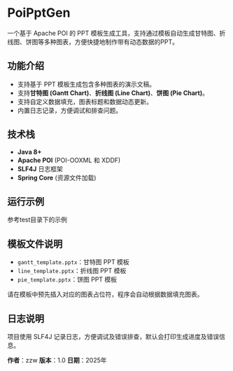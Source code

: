 # PoiPptGen

一个基于 Apache POI 的 PPT 模板生成工具，支持通过模板自动生成甘特图、折线图、饼图等多种图表，方便快捷地制作带有动态数据的PPT。

## 功能介绍

  * 支持基于 PPT 模板生成包含多种图表的演示文稿。
  * 支持**甘特图 (Gantt Chart)**、**折线图 (Line Chart)**、**饼图 (Pie Chart)**。
  * 支持自定义数据填充，图表标题和数据动态更新。
  * 内置日志记录，方便调试和排查问题。

## 技术栈

  * **Java 8+**
  * **Apache POI** (POI-OOXML 和 XDDF)
  * **SLF4J** 日志框架
  * **Spring Core** (资源文件加载)

## 运行示例

参考test目录下的示例

## 模板文件说明

  * `gantt_template.pptx`：甘特图 PPT 模板
  * `line_template.pptx`：折线图 PPT 模板
  * `pie_template.pptx`：饼图 PPT 模板

请在模板中预先插入对应的图表占位符，程序会自动根据数据填充图表。

## 日志说明

项目使用 SLF4J 记录日志，方便调试及错误排查，默认会打印生成进度及错误信息。

**作者**：zzw
**版本**：1.0
**日期**：2025年
